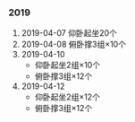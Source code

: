 ### 2019
1. 2019-04-07 仰卧起坐20个
2. 2019-04-08 俯卧撑3组×10个
3. 2019-04-10 
	- 仰卧起坐2组×10个
	- 俯卧撑3组×12个
4. 2019-04-12
	- 仰卧起坐2组×12个
	- 俯卧撑3组×12个